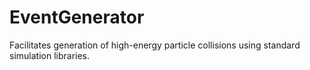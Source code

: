 # EventGenerator
Facilitates generation of high-energy particle collisions using standard simulation libraries.
